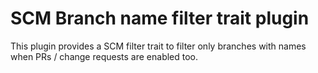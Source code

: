 # SCM Branch name filter trait plugin

This plugin provides a SCM filter trait to filter only branches with names when PRs / change requests are enabled too.

